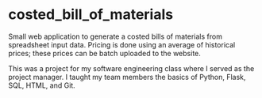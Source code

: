# costed_bill_of_materials

Small web application to generate a costed bills of materials from spreadsheet input data. Pricing is done using an average of historical prices; these prices can be batch uploaded to the website. 

This was a project for my software engineering class where I served as the project manager. I taught my team members the basics of Python, Flask, SQL, HTML, and Git.

